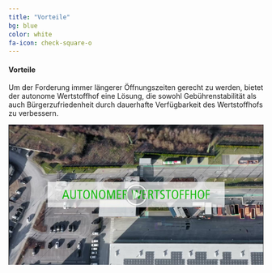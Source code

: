 ```yaml
---
title: "Vorteile"
bg: blue
color: white
fa-icon: check-square-o
---
```


#### Vorteile

Um der Forderung immer längerer Öffnungszeiten gerecht zu werden, bietet der autonome Wertstoffhof eine Lösung, die sowohl Gebührenstabilität als auch Bürgerzufriedenheit durch dauerhafte Verfügbarkeit des Wertstoffhofs zu verbessern. 


[![Umweltbetriebe - Autonomer Wertstoffhof -- 17-01-2024.mp4](img/20240119145212.png)](https://drive.google.com/open?id=1CrWcoqvrywSNuvga4D4toHOJk3RXJXGW&usp=drive_copy)

